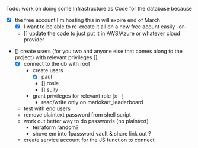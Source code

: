 Todo: work on doing some Infrastructure as Code for the database because
- [x] the free account I'm hosting this in will expire end of March
  - [x] I want to be able to re-create it all on a new free acount easily -or-
  - [] update the code to just put it in AWS/Azure or whatever cloud provider
- [] create users (for you two and anyone else that comes along to the project) with relevant privileges []
  - [x] connect to the db with root
    - create users
      - [x] paul
      - [] rosie
      - [] sully
    - grant privileges for relevant role [x--]
      - read/write only on mariokart_leaderboard
  - test with end users
  - remove plaintext password from shell script
  - work out better way to do passwords (no plaintext)
    - terraform random?
    - shove em into 1password vault & share link out ?
  - create service account for the JS function to connect
  
